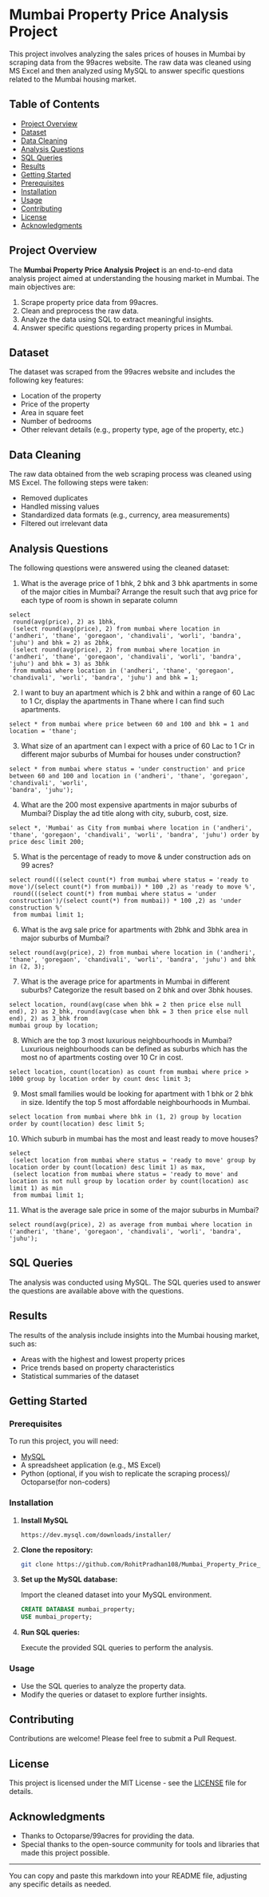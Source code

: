 

# Mumbai Property Price Analysis Project

This project involves analyzing the sales prices of houses in Mumbai by scraping data from the 99acres website. The raw data was cleaned using MS Excel and then analyzed using MySQL to answer specific questions related to the Mumbai housing market.

## Table of Contents

- [Project Overview](#project-overview)
- [Dataset](#dataset)
- [Data Cleaning](#data-cleaning)
- [Analysis Questions](#analysis-questions)
- [SQL Queries](#sql-queries)
- [Results](#results)
- [Getting Started](#getting-started)
- [Prerequisites](#prerequisites)
- [Installation](#installation)
- [Usage](#usage)
- [Contributing](#contributing)
- [License](#license)
- [Acknowledgments](#acknowledgments)

## Project Overview

The **Mumbai Property Price Analysis Project** is an end-to-end data analysis project aimed at understanding the housing market in Mumbai. The main objectives are:

1. Scrape property price data from 99acres.
2. Clean and preprocess the raw data.
3. Analyze the data using SQL to extract meaningful insights.
4. Answer specific questions regarding property prices in Mumbai.

## Dataset

The dataset was scraped from the 99acres website and includes the following key features:

- Location of the property
- Price of the property
- Area in square feet
- Number of bedrooms
- Other relevant details (e.g., property type, age of the property, etc.)

## Data Cleaning

The raw data obtained from the web scraping process was cleaned using MS Excel. The following steps were taken:

- Removed duplicates
- Handled missing values
- Standardized data formats (e.g., currency, area measurements)
- Filtered out irrelevant data

## Analysis Questions

The following questions were answered using the cleaned dataset:

1. What is the average price of 1 bhk, 2 bhk and 3 bhk apartments in some of the major cities in Mumbai? Arrange the result such that avg price for each type of 
room is shown in separate column
```
select 
 round(avg(price), 2) as 1bhk, 
 (select round(avg(price), 2) from mumbai where location in ('andheri', 'thane', 'goregaon', 'chandivali', 'worli', 'bandra', 'juhu') and bhk = 2) as 2bhk, 
 (select round(avg(price), 2) from mumbai where location in ('andheri', 'thane', 'goregaon', 'chandivali', 'worli', 'bandra', 'juhu') and bhk = 3) as 3bhk 
 from mumbai where location in ('andheri', 'thane', 'goregaon', 'chandivali', 'worli', 'bandra', 'juhu') and bhk = 1;
```
2. I want to buy an apartment which is 2 bhk and within a range of 60 Lac to 1 Cr, display the apartments in Thane where I can find such apartments.
```
select * from mumbai where price between 60 and 100 and bhk = 1 and location = 'thane';
```
3. What size of an apartment can I expect with a price of 60 Lac to 1 Cr in different major suburbs of Mumbai for houses under construction?
```
select * from mumbai where status = 'under construction' and price between 60 and 100 and location in ('andheri', 'thane', 'goregaon', 'chandivali', 'worli', 
'bandra', 'juhu');
```
4. What are the 200 most expensive apartments in major suburbs of Mumbai? Display the ad title along with city, suburb, cost, size.
```
select *, 'Mumbai' as City from mumbai where location in ('andheri', 'thane', 'goregaon', 'chandivali', 'worli', 'bandra', 'juhu') order by price desc limit 200;
```
5. What is the percentage of ready to move & under construction ads on 99 acres?
```
select round(((select count(*) from mumbai where status = 'ready to move')/(select count(*) from mumbai)) * 100 ,2) as 'ready to move %', 
 round(((select count(*) from mumbai where status = 'under construction')/(select count(*) from mumbai)) * 100 ,2) as 'under construction %' 
 from mumbai limit 1;
```
6. What is the avg sale price for apartments with 2bhk and 3bhk area in major suburbs of Mumbai?
```
select round(avg(price), 2) from mumbai where location in ('andheri', 'thane', 'goregaon', 'chandivali', 'worli', 'bandra', 'juhu') and bhk in (2, 3);
```
7. What is the average price for apartments in Mumbai in different suburbs? Categorize the result based on 2 bhk and over 3bhk houses.
```
select location, round(avg(case when bhk = 2 then price else null end), 2) as 2_bhk, round(avg(case when bhk = 3 then price else null end), 2) as 3_bhk from 
mumbai group by location;
```
8. Which are the top 3 most luxurious neighbourhoods in Mumbai? Luxurious neighbourhoods can be defined as suburbs which has the most no of apartments 
costing over 10 Cr in cost.
```
select location, count(location) as count from mumbai where price > 1000 group by location order by count desc limit 3;
```
9. Most small families would be looking for apartment with 1 bhk or 2 bhk in size. Identify the top 5 most affordable neighbourhoods in Mumbai.
```
select location from mumbai where bhk in (1, 2) group by location order by count(location) desc limit 5;
```
10. Which suburb in mumbai has the most and least ready to move houses?
```
select 
 (select location from mumbai where status = 'ready to move' group by location order by count(location) desc limit 1) as max, 
 (select location from mumbai where status = 'ready to move' and location is not null group by location order by count(location) asc limit 1) as min 
 from mumbai limit 1;
```
11. What is the average sale price in some of the major suburbs in Mumbai?
```
select round(avg(price), 2) as average from mumbai where location in ('andheri', 'thane', 'goregaon', 'chandivali', 'worli', 'bandra', 'juhu');
```

## SQL Queries

The analysis was conducted using MySQL. The SQL queries used to answer the questions are available above with the questions.

## Results

The results of the analysis include insights into the Mumbai housing market, such as:

- Areas with the highest and lowest property prices
- Price trends based on property characteristics
- Statistical summaries of the dataset

## Getting Started

### Prerequisites

To run this project, you will need:

- [MySQL](https://dev.mysql.com/downloads/mysql/)
- A spreadsheet application (e.g., MS Excel)
- Python (optional, if you wish to replicate the scraping process)/ Octoparse(for non-coders)

### Installation

1. **Install MySQL**

   ```
   https://dev.mysql.com/downloads/installer/
   ```

2. **Clone the repository:**

   ```bash
   git clone https://github.com/RohitPradhan108/Mumbai_Property_Price_Analysis_Project.git
   ```

3. **Set up the MySQL database:**

   Import the cleaned dataset into your MySQL environment.

   ```sql
   CREATE DATABASE mumbai_property;
   USE mumbai_property;
   ```

4. **Run SQL queries:**

   Execute the provided SQL queries to perform the analysis.

### Usage

- Use the SQL queries to analyze the property data.
- Modify the queries or dataset to explore further insights.

## Contributing

Contributions are welcome! Please feel free to submit a Pull Request.

## License

This project is licensed under the MIT License - see the [LICENSE](LICENSE) file for details.

## Acknowledgments

- Thanks to Octoparse/99acres for providing the data.
- Special thanks to the open-source community for tools and libraries that made this project possible.

---

You can copy and paste this markdown into your README file, adjusting any specific details as needed.
